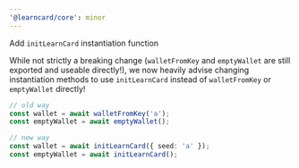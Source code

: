 ```yaml
---
'@learncard/core': minor
---
```


Add `initLearnCard` instantiation function

While not strictly a breaking change (`walletFromKey` and `emptyWallet` are still exported and useable
directly!), we now heavily advise changing instantiation methods to use `initLearnCard` instead of
`walletFromKey` or `emptyWallet` directly!

```ts
// old way
const wallet = await walletFromKey('a');
const emptyWallet = await emptyWallet();

// new way
const wallet = await initLearnCard({ seed: 'a' });
const emptyWallet = await initLearnCard();
```

